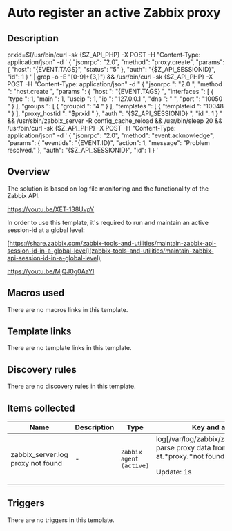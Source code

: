# Auto register an active Zabbix proxy

## Description

prxid=$(/usr/bin/curl -sk {$Z_API_PHP} -X POST -H "Content-Type: application/json" -d ' { "jsonrpc": "2.0", "method": "proxy.create", "params": { "host": "{EVENT.TAGS}", "status": "5" }, "auth": "{$Z_API_SESSIONID}", "id": 1 } ' | grep -o -E "[0-9]+{3,}") && /usr/bin/curl -sk {$Z_API_PHP} -X POST -H "Content-Type: application/json" -d " { "jsonrpc ": "2.0 ", "method ": "host.create ", "params ": { "host ": "{EVENT.TAGS} ", "interfaces ": [ { "type ": 1, "main ": 1, "useip ": 1, "ip ": "127.0.0.1 ", "dns ": " ", "port ": "10050 " } ], "groups ": [ { "groupid ": "4 " } ], "templates ": [ { "templateid ": "10048 " } ], "proxy_hostid ": "$prxid " }, "auth ": "{$Z_API_SESSIONID} ", "id ": 1 } " && /usr/sbin/zabbix_server -R config_cache_reload && /usr/bin/sleep 20 && /usr/bin/curl -sk {$Z_API_PHP} -X POST -H "Content-Type: application/json" -d ' { "jsonrpc": "2.0", "method": "event.acknowledge", "params": { "eventids": "{EVENT.ID}", "action": 1, "message": "Problem resolved." }, "auth": "{$Z_API_SESSIONID}", "id": 1 } '

## Overview

The solution is based on log file monitoring and the functionality of the Zabbix API.


<https://youtu.be/XET-138UvpY>


 


In order to use this template, it's required to run and maintain an active session-id at a global level:


[https://share.zabbix.com/zabbix-tools-and-utilities/maintain-zabbix-api-session-id-in-a-global-level](zabbix-tools-and-utilities/maintain-zabbix-api-session-id-in-a-global-level)


<https://youtu.be/MjQJ0g0AaYI>


 

## Macros used

There are no macros links in this template.

## Template links

There are no template links in this template.

## Discovery rules

There are no discovery rules in this template.

## Items collected

|Name|Description|Type|Key and additional info|
|----|-----------|----|----|
|zabbix_server.log proxy not found|<p>-</p>|`Zabbix agent (active)`|log[/var/log/zabbix/zabbix_server.log,"cannot parse proxy data from active proxy at.*proxy.*not found",,,skip,,]<p>Update: 1s</p>|
## Triggers

There are no triggers in this template.

